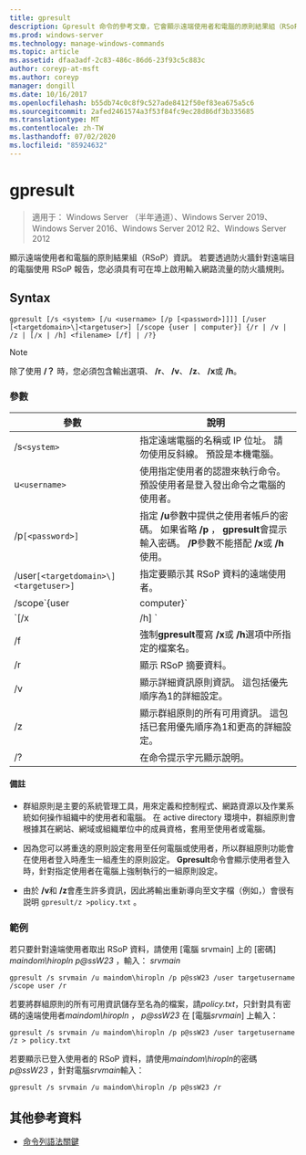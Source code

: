 ```yaml
---
title: gpresult
description: Gpresult 命令的參考文章，它會顯示遠端使用者和電腦的原則結果組（RSoP）資訊。
ms.prod: windows-server
ms.technology: manage-windows-commands
ms.topic: article
ms.assetid: dfaa3adf-2c83-486c-86d6-23f93c5c883c
author: coreyp-at-msft
ms.author: coreyp
manager: dongill
ms.date: 10/16/2017
ms.openlocfilehash: b55db74c0c8f9c527ade8412f50ef83ea675a5c6
ms.sourcegitcommit: 2afed2461574a3f53f84fc9ec28d86df3b335685
ms.translationtype: MT
ms.contentlocale: zh-TW
ms.lasthandoff: 07/02/2020
ms.locfileid: "85924632"
---
```

# <a name="gpresult"></a>gpresult

> 適用于： Windows Server （半年通道）、Windows Server 2019、Windows Server 2016、Windows Server 2012 R2、Windows Server 2012

顯示遠端使用者和電腦的原則結果組（RSoP）資訊。 若要透過防火牆針對遠端目的電腦使用 RSoP 報告，您必須具有可在埠上啟用輸入網路流量的防火牆規則。

## <a name="syntax"></a>Syntax

```
gpresult [/s <system> [/u <username> [/p [<password>]]]] [/user [<targetdomain>\]<targetuser>] [/scope {user | computer}] {/r | /v | /z | [/x | /h] <filename> [/f] | /?}
```

> [!NOTE]
> 除了使用 **/？** 時，您必須包含輸出選項、 **/r**、 **/v**、 **/z**、 **/x**或 **/h**。

### <a name="parameters"></a>參數

| 參數 | 說明 |
| --------- | ----------- |
| /s`<system>` | 指定遠端電腦的名稱或 IP 位址。 請勿使用反斜線。 預設是本機電腦。 |
| u`<username>` | 使用指定使用者的認證來執行命令。 預設使用者是登入發出命令之電腦的使用者。 |
| /p`[<password>]` | 指定 **/u**參數中提供之使用者帳戶的密碼。 如果省略 **/p** ， **gpresult**會提示輸入密碼。 **/P**參數不能搭配 **/x**或 **/h**使用。 |
| /user`[<targetdomain>\]<targetuser>]` | 指定要顯示其 RSoP 資料的遠端使用者。 |
| /scope`{user | computer}` | 顯示使用者或電腦的 RSoP 資料。 如果省略 **/scope** ， **gpresult**會顯示使用者和電腦的 RSoP 資料。 |
| `[/x | /h] <filename>` | 以 XML （**/x**）或 HTML （**/h**）格式將報表儲存在位置，並以*filename*參數所指定的檔案名儲存。 不能與 **/u**、 **/p**、 **/r**、 **/v**或 **/z**搭配使用。 |
| /f | 強制**gpresult**覆寫 **/x**或 **/h**選項中所指定的檔案名。 |
| /r | 顯示 RSoP 摘要資料。 |
| /v | 顯示詳細資訊原則資訊。 這包括優先順序為1的詳細設定。 |
| /z | 顯示群組原則的所有可用資訊。 這包括已套用優先順序為1和更高的詳細設定。 |
| /? | 在命令提示字元顯示說明。 |

#### <a name="remarks"></a>備註

- 群組原則是主要的系統管理工具，用來定義和控制程式、網路資源以及作業系統如何操作組織中的使用者和電腦。 在 active directory 環境中，群組原則會根據其在網站、網域或組織單位中的成員資格，套用至使用者或電腦。

- 因為您可以將重迭的原則設定套用至任何電腦或使用者，所以群組原則功能會在使用者登入時產生一組產生的原則設定。 **Gpresult**命令會顯示使用者登入時，針對指定使用者在電腦上強制執行的一組原則設定。

- 由於 **/v**和 **/z**會產生許多資訊，因此將輸出重新導向至文字檔（例如，）會很有説明 `gpresult/z >policy.txt` 。

### <a name="examples"></a>範例

若只要針對遠端使用者取出 RSoP 資料，請使用 [電腦 srvmain] 上的 [密碼] *maindom\hiropln* *p@ssW23* ，輸入： *srvmain*

```
gpresult /s srvmain /u maindom\hiropln /p p@ssW23 /user targetusername /scope user /r
```

若要將群組原則的所有可用資訊儲存至名為的檔案，請*policy.txt*，只針對具有密碼的遠端使用者*maindom\hiropln* ， *p@ssW23* 在 [電腦*srvmain*] 上輸入：

```
gpresult /s srvmain /u maindom\hiropln /p p@ssW23 /user targetusername /z > policy.txt
```

若要顯示已登入使用者的 RSoP 資料，請使用*maindom\hiropln*的密碼 *p@ssW23* ，針對電腦*srvmain*輸入：

```
gpresult /s srvmain /u maindom\hiropln /p p@ssW23 /r
```

## <a name="additional-references"></a>其他參考資料

- [命令列語法關鍵](command-line-syntax-key.md)
